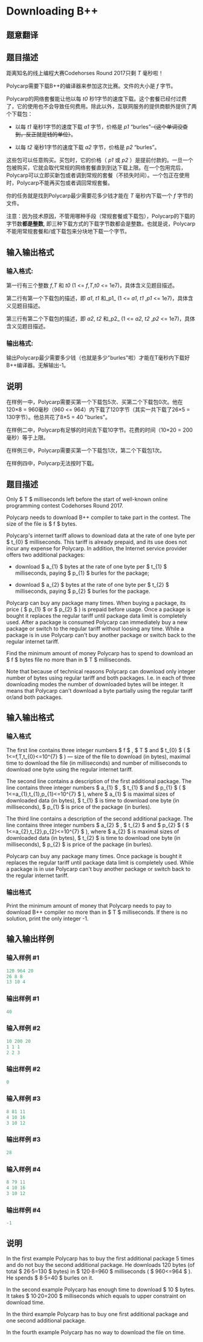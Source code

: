 # Downloading B++

## 题意翻译

## 题目描述

距离知名的线上编程大赛Codehorses Round 2017只剩 _T_ 毫秒啦！

Polycarp需要下载B++的编译器来参加这次比赛。文件的大小是 _f_ 字节。

Polycarp的网络套餐能让他以每 _t0_ 秒1字节的速度下载。这个套餐已经付过费了，它的使用也不会导致任何费用。除此以外，互联网服务的提供商额外提供了两个下载包：

- 以每 _t1_ 毫秒1字节的速度下载 _a1_ 字节，价格是 _p1_ “burles”~~（这个单词没查到，反正就是钱的单位）~~。

- 以每 _t2_ 毫秒1字节的速度下载 _a2_ 字节，价格是 _p2_ “burles”。

这些包可以任意购买。买包时，它的价格（ _p1_ 或 _p2_ ）是提前付款的。一旦一个包被购买，它就会取代常规的网络套餐直到到达下载上限。在一个包用完后，Polycarp可以立即买新包或者调到常规的套餐（不损失时间）。一个包正在使用时，Polycarp不能再买包或者调回常规套餐。

你的任务就是找到Polycarp最少需要花多少钱才能在 _T_ 毫秒内下载一个 _f_ 字节的文件。

注意：因为技术原因，不管用哪种手段（常规套餐或下载包），Polycarp的下载的字节数**都是整数**, 即三种下载方式的下载字节数都会是整数。也就是说，Polycarp不能用常规套餐和/或下载包来分块地下载一个字节。

## 输入输出格式

### 输入格式:

第一行有三个整数 _f_,_T_ 和 _t0_ (1 <= _f_,_T_,_t0_ <= 1e7)，具体含义见题目描述。

第二行有第一个下载包的描述，即 _a1_, _t1_ 和_p1_ (1 <= _a1_, _t1_ ,_p1_ <= 1e7)，具体含义见题目描述。

第三行有第二个下载包的描述，即 _a2_, _t2_ 和_p2_ (1 <= _a2_, _t2_ ,_p2_ <= 1e7)，具体含义见题目描述。

### 输出格式:

输出Polycarp最少需要多少钱（也就是多少"burles"啦）才能在T毫秒内下载好B++编译器。无解输出-1。

## 说明

在样例一中，Polycarp需要买第一个下载包5次、买第二个下载包0次。他在120×8 = 960毫秒（960 <= 964）内下载了120字节（其实一共下载了26×5 = 130字节）。他总共花了8×5 = 40 "burles"。

在样例二中，Polycarp有足够的时间去下载10字节。花费的时间（10×20 = 200毫秒）等于上限。

在样例三中，Polycarp需要买第一个下载包1次，第二个下载包1次。

在样例四中，Polycarp无法按时下载。

## 题目描述

Only $ T $ milliseconds left before the start of well-known online programming contest Codehorses Round 2017.

Polycarp needs to download B++ compiler to take part in the contest. The size of the file is $ f $ bytes.

Polycarp's internet tariff allows to download data at the rate of one byte per $ t_{0} $ milliseconds. This tariff is already prepaid, and its use does not incur any expense for Polycarp. In addition, the Internet service provider offers two additional packages:

- download $ a_{1} $ bytes at the rate of one byte per $ t_{1} $ milliseconds, paying $ p_{1} $ burles for the package;

- download $ a_{2} $ bytes at the rate of one byte per $ t_{2} $ milliseconds, paying $ p_{2} $ burles for the package.

Polycarp can buy any package many times. When buying a package, its price ( $ p_{1} $ or $ p_{2} $ ) is prepaid before usage. Once a package is bought it replaces the regular tariff until package data limit is completely used. After a package is consumed Polycarp can immediately buy a new package or switch to the regular tariff without loosing any time. While a package is in use Polycarp can't buy another package or switch back to the regular internet tariff.

Find the minimum amount of money Polycarp has to spend to download an $ f $ bytes file no more than in $ T $ milliseconds.

Note that because of technical reasons Polycarp can download only integer number of bytes using regular tariff and both packages. I.e. in each of three downloading modes the number of downloaded bytes will be integer. It means that Polycarp can't download a byte partially using the regular tariff or/and both packages.

## 输入输出格式

### 输入格式

The first line contains three integer numbers $ f $ , $ T $ and $ t_{0} $ ( $ 1<=f,T,t_{0}<=10^{7} $ ) — size of the file to download (in bytes), maximal time to download the file (in milliseconds) and number of milliseconds to download one byte using the regular internet tariff.

The second line contains a description of the first additional package. The line contains three integer numbers $ a_{1} $ , $ t_{1} $ and $ p_{1} $ ( $ 1<=a_{1},t_{1},p_{1}<=10^{7} $ ), where $ a_{1} $ is maximal sizes of downloaded data (in bytes), $ t_{1} $ is time to download one byte (in milliseconds), $ p_{1} $ is price of the package (in burles).

The third line contains a description of the second additional package. The line contains three integer numbers $ a_{2} $ , $ t_{2} $ and $ p_{2} $ ( $ 1<=a_{2},t_{2},p_{2}<=10^{7} $ ), where $ a_{2} $ is maximal sizes of downloaded data (in bytes), $ t_{2} $ is time to download one byte (in milliseconds), $ p_{2} $ is price of the package (in burles).

Polycarp can buy any package many times. Once package is bought it replaces the regular tariff until package data limit is completely used. While a package is in use Polycarp can't buy another package or switch back to the regular internet tariff.

### 输出格式

Print the minimum amount of money that Polycarp needs to pay to download B++ compiler no more than in $ T $ milliseconds. If there is no solution, print the only integer -1.

## 输入输出样例

### 输入样例 #1

```cpp
120 964 20
26 8 8
13 10 4

```
### 输出样例 #1

```cpp
40

```
### 输入样例 #2

```cpp
10 200 20
1 1 1
2 2 3

```
### 输出样例 #2

```cpp
0

```
### 输入样例 #3

```cpp
8 81 11
4 10 16
3 10 12

```
### 输出样例 #3

```cpp
28

```
### 输入样例 #4

```cpp
8 79 11
4 10 16
3 10 12

```
### 输出样例 #4

```cpp
-1

```
## 说明

In the first example Polycarp has to buy the first additional package 5 times and do not buy the second additional package. He downloads 120 bytes (of total $ 26·5=130 $ bytes) in $ 120·8=960 $ milliseconds ( $ 960<=964 $ ). He spends $ 8·5=40 $ burles on it.

In the second example Polycarp has enough time to download $ 10 $ bytes. It takes $ 10·20=200 $ milliseconds which equals to upper constraint on download time.

In the third example Polycarp has to buy one first additional package and one second additional package.

In the fourth example Polycarp has no way to download the file on time.


